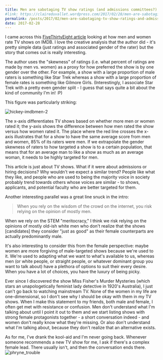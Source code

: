 ```yaml
---
title: Men are sabotaging TV show ratings (and admissions committees?)
#link: https://claireduvallet.wordpress.com/2017/02/28/men-are-sabotaging-tv-show-ratings-and-admissions-committees/
permalink: /posts/2017/02/men-are-sabotaging-tv-show-ratings-and-admissions-committees
date: 2017-02-28
---
```



I came across this [FiveThirtyEight article](https://fivethirtyeight.com/features/men-are-sabotaging-the-online-reviews-of-tv-shows-aimed-at-women/) looking at how men and women rate TV shows on IMDB. I love the creative analysis that the author did - it's pretty simple data (just ratings and associated gender of the rater) but the story that comes out is really interesting.

The author uses the "skewness" of ratings (i.e. what percent of ratings are made by men vs. women) as a proxy for how preferred the show is by one gender over the other. For example, a show with a large proportion of male raters is something like Star Trek whereas a show with a large proportion of female rates is something like Gilmore Girls. (Interestingly, I associate Star Trek with a pretty even gender split - I guess that says quite a bit about the kind of community I'm in! :P)  

This figure was particularly striking:

![hickey-imdbmen-2](https://claireduvallet.files.wordpress.com/2017/02/hickey-imdbmen-2.png)

The x-axis differentiates TV shows based on whether more men or women rated it; the y-axis shows the difference between how men rated the show versus how women rated it. The place where the red line crosses the x-axis illustrates that for a show to have the same average score from men and women, 85% of its raters were men. If we extrapolate the gender skewness of raters to how targeted a show is to a certain population, that means that for an average man to like a show as much as an average woman, it needs to be highly targeted for men.

This article is just about TV shows. What if it were about admissions or hiring decisions? Why wouldn't we expect a similar trend? People like what they like, and people who are used to being the majority voice in society probably trend towards others whose voices are similar - to shows, applicants, and potential faculty who are better targeted for them.

Another interesting parallel was a great line snuck in the intro:

> When you rely on the wisdom of the crowd on the internet, you risk relying on the opinion of mostly men.

When we rely on the STEM "meritocracy," I think we risk relying on the opinions of mostly old-ish white men who don't realize that the shows [candidates] they consider "just as good" as their female counterparts are actually predominantly male.

It's also interesting to consider this from the female perspective: maybe women are more forgiving of male-targeted shows because we're used to it. We're used to adapting what we want to what's available to us, whereas men (or white people, or straight people, or whatever dominant group you want to talk about) have a plethora of options to suit their every desire. When you have a lot of choices, you have the luxury of being picky.

Ever since I discovered the show Miss Fisher's Murder Mysteries (which stars an unapologetically feminist lady detective in 1920's Australia), I just can't go back to watching mainstream TV. None of the women in my life are one-dimensional, so I don't see why I should be okay with them in my TV shows. When I make this statement to my friends, both male and female, I often get met with resistance or confusion. Men don't understand what I'm talking about until I point it out to them and we start listing shows with strong female protagonists together - a short conversation indeed - and women don't really know what they're missing. Or also don't understand what I'm talking about, because they don't realize that an alternative exists.

As for me, I've drank the kool-aid and I'm never going back. Whenever someone recommends a new TV show for me, I ask if there's a complex female lead. There usually isn't, and then the conversation ends there. ![phryne_trouble](https://claireduvallet.files.wordpress.com/2017/02/phryne_trouble.gif)
